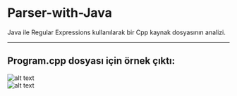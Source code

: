 # Parser-with-Java
Java ile Regular Expressions kullanılarak bir Cpp kaynak dosyasının analizi.
***

## Program.cpp dosyası için örnek çıktı:

 
![alt text](https://github.com/htutuncu/Parser-with-Java/blob/main/cikti1.PNG "Örnek çıktı") <br>
![alt text](https://github.com/htutuncu/Parser-with-Java/blob/main/cikti2.PNG "Örnek çıktı")




